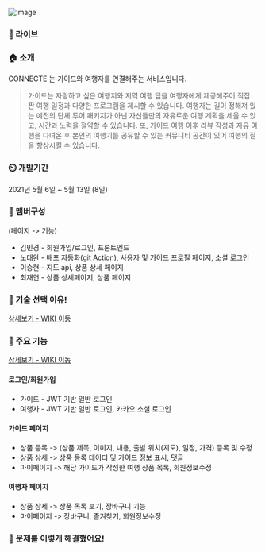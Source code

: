 ![image](https://user-images.githubusercontent.com/77611002/168172212-5c11c2db-7d96-4787-88a7-2f881facf95a.png)


### 🔗 라이브


### 🏠 소개  

CONNECTE 는 가이드와 여행자를 연결해주는 서비스입니다.  

> 가이드는 자랑하고 싶은 여행지와 지역 여행 팁을 여행자에게 제공해주어 직접 짠 여행 일정과 다양한 프로그램을 제시할 수 있습니다.
여행자는 길이 정해져 있는 예전의 단체 투어 패키지가 아닌 자신들만의 자유로운 여행 계획을 세울 수 있고, 시간과 노력을 절약할 수 있습니다. 
또, 가이드 여행 이후 리뷰 작성과 자유 여행을 다녀온 후 본인의 여행기를 공유할 수 있는 커뮤니티 공간이 있어 여행의 질을 향상시킬 수 있습니다.
> 

### ⏲️ 개발기간
2021년 5월 6일 ~ 5월 13일 (8일)

### 🧙 맴버구성  
(페이지 -> 기능)
- 김민경 - 회원가입/로그인, 프론트엔드
- 노태완 - 배포 자동화(git Action), 사용자 및 가이드 프로필 페이지, 소셜 로그인
- 이승현 - 지도 api, 상품 상세 페이지
- 최재연 - 상품 상세페이지, 상품 페이지

### 📌 기술 선택 이유!  
<a href="https://github.com/teawan-Noh/connected-sparta-python/wiki/%EA%B8%B0%EC%88%A0-%EC%84%A0%ED%83%9D-%EC%9D%B4%EC%9C%A0" >상세보기 - WIKI 이동</a>

### 📌 주요 기능  
<a href="https://github.com/teawan-Noh/connected-sparta-python/wiki/%EC%A3%BC%EC%9A%94-%EA%B8%B0%EB%8A%A5-%EC%86%8C%EA%B0%9C" >상세보기 - WIKI 이동</a>

#### 로그인/회원가입
- 가이드 - JWT 기반 일반 로그인
- 여행자 - JWT 기반 일반 로그인, 카카오 소셜 로그인

#### 가이드 페이지
- 상품 등록 -> (상품 제목, 이미지, 내용, 출발 위치(지도), 일정, 가격) 등록 및 수정
- 상품 상세 -> 상품 등록 데이터 및 가이드 정보 표시, 댓글
- 마이페이지 -> 해당 가이드가 작성한 여행 상품 목록, 회원정보수정

#### 여행자 페이지
- 상품 상세 -> 상품 목록 보기, 장바구니 기능
- 마이페이지 -> 장바구니, 즐겨찾기, 회원정보수정

### 📌 문제를 이렇게 해결했어요!

